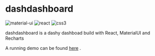 # dashdashboard
![material-ui](https://img.shields.io/badge/Material--UI-0081CB?style=for-the-badge&logo=material-ui&logoColor=white)
![react](https://img.shields.io/badge/React-20232A?style=for-the-badge&logo=react&logoColor=61DAFB)
![css3](https://img.shields.io/badge/CSS3-1572B6?style=for-the-badge&logo=css3&logoColor=white)

dashdashboard is a dashy dashboad build with React, MaterialUI and Recharts

A running demo can be found [here](https://dashdashboard.netlify.com) .
